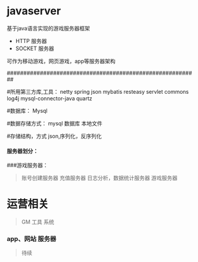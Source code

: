 # javaserver
基于java语言实现的游戏服务器框架

* HTTP 服务器
* SOCKET 服务器

可作为移动游戏，网页游戏，app等服务器架构

##########################################################

#所用第三方库,工具：
netty
spring
json
mybatis
resteasy
servlet
commons
log4j
mysql-connector-java
quartz


#数据库：
Mysql

#数据存储方式：
mysql 数据库
本地文件

#存储结构，方式
json,序列化，反序列化


#### 服务器划分：
###游戏服务器：
> 账号创建服务器
> 充值服务器
> 日志分析，数据统计服务器
> 游戏服务器

# 运营相关
> GM 工具 系统


### app、网站 服务器
> 待续
